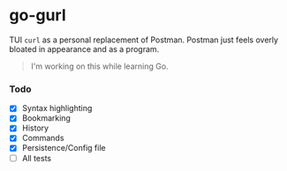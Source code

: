 # go-gurl

TUI `curl` as a personal replacement of Postman. Postman just feels overly bloated in appearance and as a program.

> I'm working on this while learning Go.


### Todo

- [x] Syntax highlighting
- [x] Bookmarking
- [x] History
- [x] Commands
- [x] Persistence/Config file
- [ ] All tests
